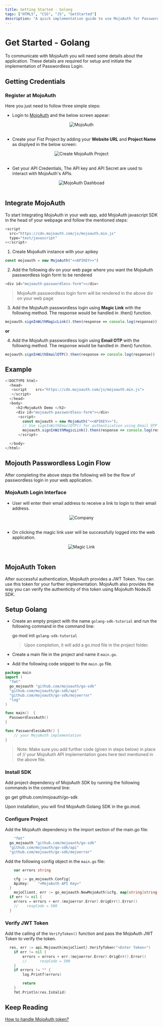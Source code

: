 ```yaml
---
title: Getting Started - Golang
tags: ["HTML5", "CSS", "JS", "GetStarted"]
description: "A quick implementation guide to use MojoAuth for Passwordless using Golang."
---
```


# Get Started - Golang

To communicate with MojoAuth you will need some details about the application. These details are required for setup and initiate the implementation of Passwordless Login.

## Getting Credentials

### Register at MojoAuth

Here you just need to follow three simple steps:

- Login to [MojoAuth](https://mojoauth.com/signin) and the below screen appear:

<div style="text-align:center">
  <img src="../../assets/common-images/login.png" alt="MojoAuth" />
</div>
<br/>

- Create your Fist Project by adding your **Website URL** and **Project Name** as displyed in the below screen:

<div style="text-align:center">
  <img src="../../assets/common-images/project.png" alt="Create MojoAuth Project" />
</div>
<br/>

- Get your API Credentials, The API key and API Secret are used to interact with MojoAuth's APIs.

<div style="text-align:center">
  <img src="../../assets/common-images/dashboard.png" alt="MojoAuth Dashboad" />
</div>
<br/>

## Integrate MojoAuth

To start Integrating MojoAuth in your web app, add MojoAuth javascript SDK in the head of your webpage and follow the mentioned steps:

```js
<script
  src="https://cdn.mojoauth.com/js/mojoauth.min.js"
  type="text/javascript"
></script>
```

1. Create MojoAuth instance with your apikey

```js
const mojoauth = new MojoAuth("<<APIKEY>>")
```

2. Add the following div on your web page where you want the MojoAuth passwordless login form to be rendered

```js
<div id="mojoauth-passwordless-form"></div>
```

> MojoAuth passwordless login form will be rendered in the above div on your web page

3. Add the MojoAuth passwordless login using **Magic Link** with the following method. The response would be handled in .then() function.

```js
mojoauth.signInWithMagicLink().then(response => console.log(response))
```

**or**

4. Add the MojoAuth passwordless login using **Email OTP** with the following method. The response would be handled in .then() function.

```js
mojoauth.signInWithEmailOTP().then(response => console.log(response))
```

## Example

```js
<!DOCTYPE html>
  <head>
   <script    src="https://cdn.mojoauth.com/js/mojoauth.min.js">
   </script>
  </head>
  <body>
     <h2>MojoAuth Demo </h2>
     <div id="mojoauth-passwordless-form"></div>
      <script>
        const mojoauth = new MojoAuth("<<APIKEY>>");
        // Use signInWithEmailOTP() for authentication using Email OTP
        mojoauth.signInWithMagicLink().then(response => console.log(response));
      </script>

  </body>
</html>
```

## Mojouth Passwordless Login Flow

After completing the above steps the following will be the flow of passwordless login in your web application.

### MojoAuth Login Interface

- User will enter their email address to receive a link to login to their email address.

<div style="text-align:center">
  <img src="../../assets/common-images/company.png" alt="Company" />
</div>
<br/>

- On clicking the magic link user will be successfully logged into the web application.

<div style="text-align:center">
  <img src="../../assets/common-images/magic-link.png" alt="Magic Link" />
</div>
<br/>

## MojoAuth Token

After successful authentication, MojoAuth provides a JWT Token. You can use this token for your further implementation. MojoAuth also provides the way you can verify the authenticity of this token using MojoAuth NodeJS SDK.

## Setup Golang

- Create an empty project with the name `golang-sdk-tutorial` and run the following command in the command line:

  go mod init `golang-sdk-tutorial`

  > Upon completion, it will add a go.mod file in the project folder.

- Create a main file in the project and name it `main.go`.

- Add the following code snippet to the `main.go` file.

```go
package main
import (
  "fmt"
  go_mojoauth "github.com/mojoauth/go-sdk"
  "github.com/mojoauth/go-sdk/api"
  "github.com/mojoauth/go-sdk/mojoerror"
  "log"
)

func main()  {
  PasswordlessAuth()
}

func PasswordlessAuth() {
    // your MojoAuth implementation
}

```

> Note: Make sure you add further code (given in steps below) in place of // your MojoAuth API implementation goes here text mentioned in the above file.

### Install SDK

Add project dependency of MojoAuth SDK by running the following commands in the command line:

go get github.com/mojoauth/go-sdk

Upon installation, you will find MojoAuth Golang SDK in the go.mod.

### Configure Project

Add the MojoAuth dependency in the import section of the main.go file:

```go
    "fmt"
  go_mojoauth "github.com/mojoauth/go-sdk"
  "github.com/mojoauth/go-sdk/api"
  "github.com/mojoauth/go-sdk/mojoerror"
```

Add the following config object in the `main.go` file:

```go
    var errors string

    cfg := go_mojoauth.Config{
    ApiKey:    "<MojoAuth API Key>"
  }
    mojoClient, err := go_mojoauth.NewMojoAuth(&cfg, map[string]string{"token": "Enter your mojoauth token"})
  if err != nil {
    errors = errors + err.(mojoerror.Error).OrigErr().Error()
    //    respCode = 500
  }

```

### Verify JWT Token

Add the calling of the `VerifyToken()` function and pass the MojoAuth JWT Token to verify the token.

```go
  res, err := api.Mojoauth{mojoClient}.VerifyToken("<Enter Token>")
	if err != nil {
		errors = errors + err.(mojoerror.Error).OrigErr().Error()
		//		respCode = 500
	}
	if errors != "" {
		log.Printf(errors)

		return
	}
	fmt.Println(res.IsValid)

```

## Keep Reading

[How to handle MojoAuth token?](/resources/jwt-token/)
